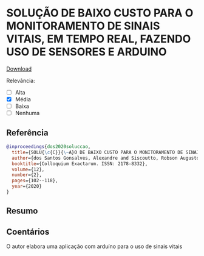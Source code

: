 # SOLUÇÃO DE BAIXO CUSTO PARA O MONITORAMENTO DE SINAIS VITAIS, EM TEMPO REAL, FAZENDO USO DE SENSORES E ARDUINO

[Download](https://journal.unoeste.br/index.php/ce/article/view/3817/3089)


Relevância: 
- [ ] Alta    
- [X] Média   
- [ ] Baixa   
- [ ] Nenhuma 

>

## Referência
```bibtex
@inproceedings{dos2020soluccao,
  title={SOLU{\c{C}}{\~A}O DE BAIXO CUSTO PARA O MONITORAMENTO DE SINAIS VITAIS, EM TEMPO REAL, FAZENDO USO DE SENSORES E ARDUINO},
  author={dos Santos Gonsalves, Alexandre and Siscoutto, Robson Augusto},
  booktitle={Colloquium Exactarum. ISSN: 2178-8332},
  volume={12},
  number={2},
  pages={102--118},
  year={2020}
}
```

## Resumo




## Coentários
O autor elabora uma aplicação com arduíno para o uso de sinais vitais